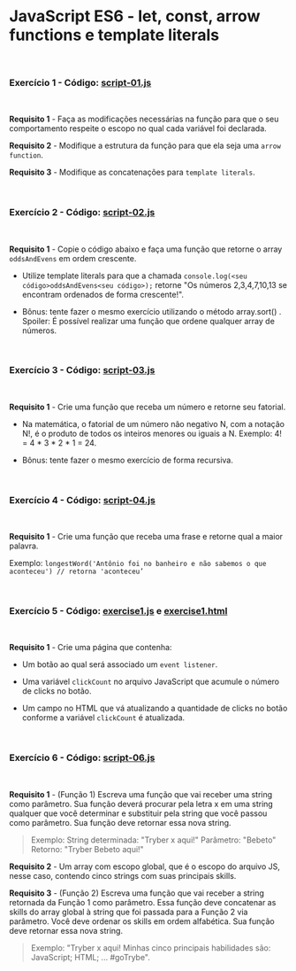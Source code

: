# JavaScript ES6 - let, const, arrow functions e template literals
<br>

### Exercício 1 - Código: [script-01.js](script-01.js)

<br>

**Requisito 1** - Faça as modificações necessárias na função para que o seu comportamento respeite o escopo no qual cada variável foi declarada.

**Requisito 2** - Modifique a estrutura da função para que ela seja uma `arrow function`.

**Requisito 3** - Modifique as concatenações para `template literals`.

<br>

### Exercício 2 - Código: [script-02.js](script-02.js)

<br>

**Requisito 1** - Copie o código abaixo e faça uma função que retorne o array `oddsAndEvens` em ordem crescente.

* Utilize template literals para que a chamada `console.log(<seu código>oddsAndEvens<seu código>);` retorne "Os números 2,3,4,7,10,13 se encontram ordenados de forma crescente!".

* Bônus: tente fazer o mesmo exercício utilizando o método array.sort() . Spoiler: É possível realizar uma função que ordene qualquer array de números.

<br>

### Exercício 3 - Código: [script-03.js](script-03.js)

<br>

**Requisito 1** - Crie uma função que receba um número e retorne seu fatorial.

* Na matemática, o fatorial de um número não negativo N, com a notação N!, é o produto de todos os inteiros menores ou iguais a N. Exemplo: 4! = 4 * 3 * 2 * 1 = 24.

* Bônus: tente fazer o mesmo exercício de forma recursiva.

<br>

### Exercício 4 - Código: [script-04.js](script-04.js)

<br>

**Requisito 1** - Crie uma função que receba uma frase e retorne qual a maior palavra.

Exemplo: ` longestWord('Antônio foi no banheiro e não sabemos o que aconteceu') // retorna 'aconteceu’ `

<br>

### Exercício 5 - Código: [exercise1.js](exercise1.js) e [exercise1.html](exercise1.html)

<br>

**Requisito 1** - Crie uma página que contenha:

* Um botão ao qual será associado um `event listener`.

* Uma variável `clickCount` no arquivo JavaScript que acumule o número de clicks no botão.

* Um campo no HTML que vá atualizando a quantidade de clicks no botão conforme a variável `clickCount` é atualizada.


<br>

### Exercício 6 - Código: [script-06.js](script-06.js)

<br>

**Requisito 1** - (Função 1) Escreva uma função que vai receber uma string como parâmetro. Sua função deverá procurar pela letra x em uma string qualquer que você determinar e substituir pela string que você passou como parâmetro. Sua função deve retornar essa nova string.

> Exemplo:
> String determinada: "Tryber x aqui!"
> Parâmetro: "Bebeto"
> Retorno: "Tryber Bebeto aqui!"

**Requisito 2** - Um array com escopo global, que é o escopo do arquivo JS, nesse caso, contendo cinco strings com suas principais skills.

**Requisito 3** - (Função 2) Escreva uma função que vai receber a string retornada da Função 1 como parâmetro. Essa função deve concatenar as skills do array global à string que foi passada para a Função 2 via parâmetro. Você deve ordenar os skills em ordem alfabética. Sua função deve retornar essa nova string.

> Exemplo: "Tryber x aqui! Minhas cinco principais habilidades são:
> JavaScript;
> HTML; ... #goTrybe".
